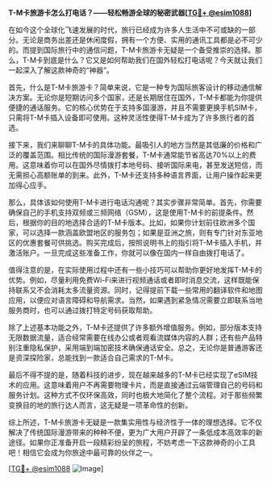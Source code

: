 **T-M卡旅游卡怎么打电话？——轻松畅游全球的秘密武器[[TG💪+ @esim1088](https://t.me/s/esim1088)]**

在如今这个全球化飞速发展的时代，旅行已经成为许多人生活中不可或缺的一部分。无论是商务出差还是休闲度假，拥有一个方便、实用的通讯工具都是必不可少的。而提到国际旅行中的通信问题，T-M卡旅游卡无疑是一个备受推崇的选择。那么，T-M卡到底是什么？它又是如何帮助我们在国外轻松打电话呢？今天就让我们一起深入了解这款神奇的“神器”。

首先，什么是T-M卡旅游卡？简单来说，它是一种专为国际旅客设计的移动通信解决方案。无论你是短期访问多个国家，还是长期居住在国外，T-M卡都能为你提供便捷的通话服务。它的核心优势在于支持多国漫游，并且不需要更换手机SIM卡，只需将T-M卡插入设备即可使用。这种灵活性使得T-M卡成为了许多旅行者的首选。

接下来，我们来聊聊T-M卡的具体功能。最吸引人的地方当然是其低廉的价格和广泛的覆盖范围。相比传统的国际漫游套餐，T-M卡通常能节省高达70%以上的费用。这意味着你可以在国外尽情拨打本地号码、接听国际来电，甚至发送短信，而无需担心高额账单的到来。此外，T-M卡还支持多种语言界面，让用户操作起来更加得心应手。

那么，具体该如何使用T-M卡进行电话沟通呢？其实步骤非常简单。首先，你需要确保自己的手机支持双频或三频网络（GSM），这是使用T-M卡的前提条件。然后，根据你的目的地选择合适的T-M卡版本。比如，如果你计划前往欧洲多个国家，可以选择一款涵盖欧盟地区的服务包；如果是亚洲之旅，则有专门针对东亚地区的优惠套餐可供挑选。购买完成后，按照说明书上的指引将T-M卡插入手机，并激活账户。一旦完成这些准备工作，你就可以像在国内一样自由拨打电话了。

值得注意的是，在实际使用过程中还有一些小技巧可以帮助你更好地发挥T-M卡的优势。例如，尽量利用免费Wi-Fi来进行视频通话或者即时消息交流，这样既能保持联系又不会消耗太多流量资源。同时，记得提前下载一些常用的翻译软件和地图应用，以便应对语言障碍和导航需求。当然，如果遇到紧急情况需要立即联系当地服务商时，也可以通过拨打特定号码获取帮助。

除了上述基本功能之外，T-M卡还提供了许多额外增值服务。例如，部分版本支持无限数据流量，适合经常需要在线办公或者观看流媒体内容的人群；还有些产品特别注重隐私保护，采用端到端加密技术确保通话安全。总之，无论你是普通游客还是资深探险家，总能找到一款适合自己需求的T-M卡。

最后不得不提的是，随着科技的进步，现在越来越多的T-M卡已经实现了eSIM技术的应用。这意味着用户不再需要物理卡片，而是直接通过云端管理自己的号码和服务计划。这种方式不仅环保高效，同时也极大地简化了整个流程。对于那些频繁变换目的地的旅行达人而言，这无疑是一项革命性的创新。

综上所述，T-M卡旅游卡无疑是一款集实用性与经济性于一体的理想选择。它不仅解决了传统国际漫游带来的种种不便，更为广大用户开辟了一条低成本高效率的新途径。如果你正准备开启一段精彩纷呈的旅程，不妨考虑一下这款神奇的小工具吧！相信它会成为你旅途中最可靠的伙伴之一。

[[TG💪+ @esim1088](https://t.me/s/esim1088) ![Image](https://i.postimg.cc/4NQfJmqS/Snipaste-2025-05-13-00-14-12.png)]